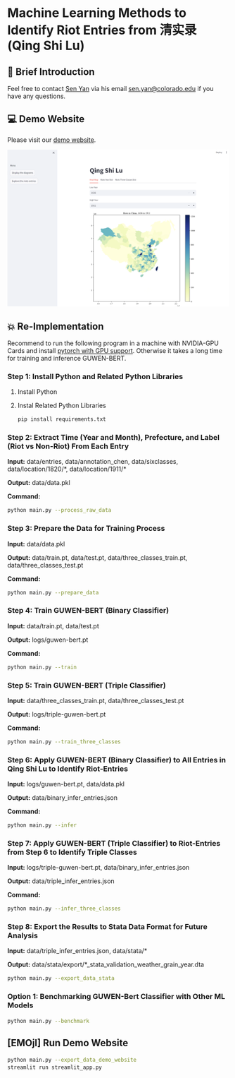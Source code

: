 # Machine Learning Methods to Identify Riot Entries from 清实录 (Qing Shi Lu)

## :hugs: Brief Introduction

Feel free to contact <a href="https://senyan1999.github.io/" target="_blank">Sen Yan</a> via his email sen.yan@colorado.edu if you have any questions. 

## :computer: Demo Website

Please visit our [demo website](https://qingshilu-riot-ml-efpftbunv2eumqbikxssat.streamlit.app/).

![Screenshot of Demo Website](data/web/web_screenshot.png)

## :boom: Re-Implementation

Recommend to run the following program in a machine with NVIDIA-GPU Cards and install [pytorch with GPU support](https://pytorch.org/get-started/locally/). Otherwise it takes a long time for training and inference GUWEN-BERT.  

### Step 1: Install Python and Related Python Libraries

1. Install Python 
2. Instal Related Python Libraries

    ```bash
    pip install requirements.txt
    ```

### Step 2: Extract Time (Year and Month), Prefecture, and Label (Riot vs Non-Riot) From Each Entry

**Input:**  data/entries, data/annotation_chen, data/sixclasses, data/location/1820/\*, data/location/1911/\*

**Output:** data/data.pkl

**Command:**

```bash
python main.py --process_raw_data
```

### Step 3: Prepare the Data for Training Process
**Input:** data/data.pkl

**Output:** data/train.pt, data/test.pt, data/three_classes_train.pt, data/three_classes_test.pt

**Command:**

```bash
python main.py --prepare_data
```

### Step 4: Train GUWEN-BERT (Binary Classifier)

**Input:** data/train.pt, data/test.pt

**Output:** logs/guwen-bert.pt

**Command:**

```bash
python main.py --train
```

### Step 5: Train GUWEN-BERT (Triple Classifier)

**Input:** data/three_classes_train.pt, data/three_classes_test.pt

**Output:** logs/triple-guwen-bert.pt

**Command:**

```bash
python main.py --train_three_classes
```

### Step 6: Apply GUWEN-BERT (Binary Classifier) to All Entries in Qing Shi Lu to Identify Riot-Entries

**Input:** logs/guwen-bert.pt, data/data.pkl

**Output:** data/binary_infer_entries.json

**Command:**

```bash
python main.py --infer
```

### Step 7: Apply GUWEN-BERT (Triple Classifier) to Riot-Entries from Step 6 to Identify Triple Classes

**Input:** logs/triple-guwen-bert.pt, data/binary_infer_entries.json

**Output:** data/triple_infer_entries.json

**Command:**

```bash
python main.py --infer_three_classes
```

### Step 8: Export the Results to Stata Data Format for Future Analysis

**Input:** data/triple_infer_entries.json, data/stata/*

**Output:** data/stata/export/*_stata_validation_weather_grain_year.dta

```bash
python main.py --export_data_stata
```

### Option 1: Benchmarking GUWEN-Bert Classifier with Other ML Models
```bash
python main.py --benchmark
```

## [EMOjI] Run Demo Website

```bash
python main.py --export_data_demo_website
streamlit run streamlit_app.py
```
